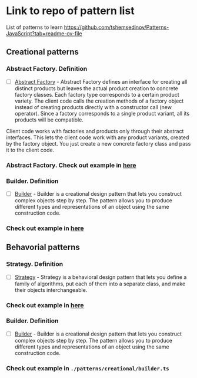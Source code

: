 # Link to repo of pattern list

List of patterns to learn
<https://github.com/tshemsedinov/Patterns-JavaScript?tab=readme-ov-file>

## Creational patterns

### Abstract Factory. Definition

- [ ] [Abstract Factory](https://refactoring.guru/design-patterns/abstract-factory/typescript/example) -
      Abstract Factory defines an interface for creating all distinct products but leaves the actual product creation to concrete factory classes. Each factory type corresponds to a certain product variety.
      The client code calls the creation methods of a factory object instead of creating products directly with a constructor call (new operator). Since a factory corresponds to a single product variant, all its products will be compatible.

Client code works with factories and products only through their abstract interfaces. This lets the client code work with any product variants, created by the factory object. You just create a new concrete factory class and pass it to the client code.

### Abstract Factory. Check out example in [here](./patterns/creational/abstract-factory.ts)


### Builder. Definition

- [ ] [Builder](https://refactoring.guru/design-patterns/builder/typescript/example) -
  Builder is a creational design pattern that lets you construct complex objects step by step. The pattern allows you to produce different types and representations of an object using the same construction code.

### Check out example in [here](./patterns/creational/builder.ts)


## Behavorial patterns

### Strategy. Definition

- [ ] [Strategy](https://refactoring.guru/design-patterns/strategy/typescript/example) -
  Strategy is a behavioral design pattern that lets you define a family of algorithms, put each of them into a separate class, and make their objects interchangeable.

### Check out example in [here](./patterns/behavorial/strategy.ts)





### Builder. Definition

- [ ] [Builder](https://refactoring.guru/design-patterns/builder/typescript/example) -
  Builder is a creational design pattern that lets you construct complex objects step by step. The pattern allows you to produce different types and representations of an object using the same construction code.

### Check out example in `./patterns/creational/builder.ts`
